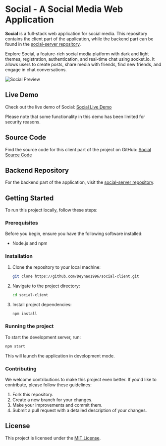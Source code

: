 # Social - A Social Media Web Application

**Social** is a full-stack web application for social media. This repository contains the client part of the application, while the backend part can be found in the [social-server repository](https://github.com/Deynao1996/social-server).

Explore Social, a feature-rich social media platform with dark and light themes, registration, authentication, and real-time chat using socket.io. It allows users to create posts, share media with friends, find new friends, and engage in chat conversations.

![Social Preview](https://res.cloudinary.com/dkl9cqqui/image/upload/v1695291233/social_a5du6f.jpg)

## Live Demo

Check out the live demo of Social: [Social Live Demo](https://dbvision-social.netlify.app)

Please note that some functionality in this demo has been limited for security reasons.

## Source Code

Find the source code for this client part of the project on GitHub: [Social Source Code](https://github.com/Deynao1996/social-client)

## Backend Repository

For the backend part of the application, visit the [social-server repository](https://github.com/Deynao1996/social-server).

## Getting Started

To run this project locally, follow these steps:

### Prerequisites

Before you begin, ensure you have the following software installed:

- Node.js and npm

### Installation

1. Clone the repository to your local machine:

   ```bash
   git clone https://github.com/Deynao1996/social-client.git
2. Navigate to the project directory:
   ```bash
   cd social-client
3. Install project dependencies:
   ```bash
   npm install

### Running the project
To start the development server, run:
```bash
npm start
```
This will launch the application in development mode.

### Contributing
We welcome contributions to make this project even better. If you'd like to contribute, please follow these guidelines:
1. Fork this repository.
2. Create a new branch for your changes.
3. Make your improvements and commit them.
4. Submit a pull request with a detailed description of your changes.

## License

This project is licensed under the [MIT License](https://github.com/Deynao1996/social-client/blob/master/LICENSE.txt).
